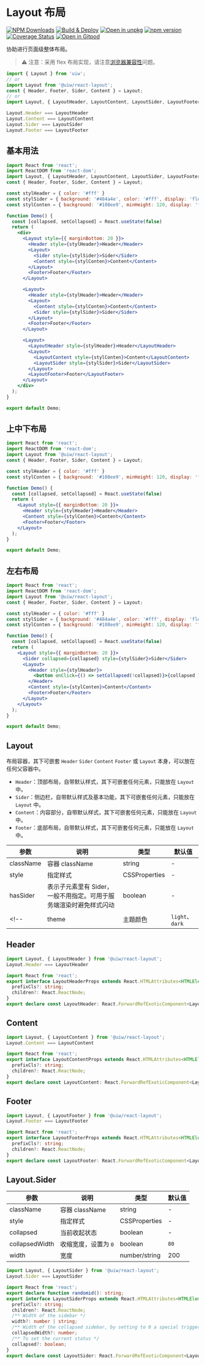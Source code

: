 Layout 布局
===

[![NPM Downloads](https://img.shields.io/npm/dm/@uiw/react-layout.svg?style=flat)](https://www.npmjs.com/package/@uiw/react-layout)
[![Build & Deploy](https://github.com/uiwjs/react-layout/actions/workflows/ci.yml/badge.svg)](https://github.com/uiwjs/react-layout/actions/workflows/ci.yml)
[![Open in unpkg](https://img.shields.io/badge/Open%20in-unpkg-blue)](https://uiwjs.github.io/npm-unpkg/#/pkg/@uiw/react-layout/file/README.md)
[![npm version](https://img.shields.io/npm/v/@uiw/react-layout.svg)](https://www.npmjs.com/package/@uiw/react-layout)
[![Coverage Status](https://uiwjs.github.io/react-layout/badges.svg)](https://uiwjs.github.io/react-layout/coverage/lcov-report/)
[![Open in Gitpod](https://shields.io/badge/Open%20in-Gitpod-green?logo=Gitpod)](https://gitpod.io/#https://github.com/uiwjs/react-layout)

协助进行页面级整体布局。

> ⚠️ 注意：采用 flex 布局实现，请注意[浏览器兼容性](http://caniuse.com/#search=flex)问题。
<!--rehype:style=border-left: 8px solid #ffe564;background-color: #ffe56440;padding: 12px 16px;-->

<!--rehype-->
```jsx
import { Layout } from 'uiw';
// or
import Layout from '@uiw/react-layout';
const { Header, Footer, Sider, Content } = Layout;
// or
import Layout, { LayoutHeader, LayoutContent, LayoutSider, LayoutFooter } from '@uiw/react-layout';

Layout.Header === LayoutHeader
Layout.Content === LayoutContent
Layout.Sider === LayoutSider
Layout.Footer === LayoutFooter
```

## 基本用法

```jsx mdx:preview
import React from 'react';
import ReactDOM from 'react-dom';
import Layout, { LayoutHeader, LayoutContent, LayoutSider, LayoutFooter } from '@uiw/react-layout';
const { Header, Footer, Sider, Content } = Layout;

const stylHeader = { color: '#fff' }
const stylSider = { background: '#484a4e', color: '#fff', display: 'flex', justifyContent: 'center', alignItems: 'center' }
const stylConten = { background: '#108ee9', minHeight: 120, display: 'flex', justifyContent: 'center', alignItems: 'center', color: '#fff' }

function Demo() {
  const [collapsed, setCollapsed] = React.useState(false)
  return (
    <div>
      <Layout style={{ marginBottom: 20 }}>
        <Header style={stylHeader}>Header</Header>
        <Layout>
          <Sider style={stylSider}>Sider</Sider>
          <Content style={stylConten}>Content</Content>
        </Layout>
        <Footer>Footer</Footer>
      </Layout>

      <Layout>
        <Header style={stylHeader}>Header</Header>
        <Layout>
          <Content style={stylConten}>Content</Content>
          <Sider style={stylSider}>Sider</Sider>
        </Layout>
        <Footer>Footer</Footer>
      </Layout>

      <Layout>
        <LayoutHeader style={stylHeader}>Header</LayoutHeader>
        <Layout>
          <LayoutContent style={stylConten}>Content</LayoutContent>
          <LayoutSider style={stylSider}>Sider</LayoutSider>
        </Layout>
        <LayoutFooter>Footer</LayoutFooter>
      </Layout>
    </div>
  );
}

export default Demo;
```

## 上中下布局

```jsx mdx:preview
import React from 'react';
import ReactDOM from 'react-dom';
import Layout from '@uiw/react-layout';
const { Header, Footer, Sider, Content } = Layout;

const stylHeader = { color: '#fff' }
const stylConten = { background: '#108ee9', minHeight: 120, display: 'flex', justifyContent: 'center', alignItems: 'center', color: '#fff' }

function Demo() {
  const [collapsed, setCollapsed] = React.useState(false)
  return (
    <Layout style={{ marginBottom: 20 }}>
      <Header style={stylHeader}>Header</Header>
      <Content style={stylConten}>Content</Content>
      <Footer>Footer</Footer>
    </Layout>
  );
}

export default Demo;
```

## 左右布局

```jsx mdx:preview
import React from 'react';
import ReactDOM from 'react-dom';
import Layout from '@uiw/react-layout';
const { Header, Footer, Sider, Content } = Layout;

const stylHeader = { color: '#fff' }
const stylSider = { background: '#484a4e', color: '#fff', display: 'flex', justifyContent: 'center', alignItems: 'center' }
const stylConten = { background: '#108ee9', minHeight: 120, display: 'flex', justifyContent: 'center', alignItems: 'center', color: '#fff' }

function Demo() {
  const [collapsed, setCollapsed] = React.useState(false)
  return (
    <Layout style={{ marginBottom: 20 }}>
      <Sider collapsed={collapsed} style={stylSider}>Sider</Sider>
      <Layout>
        <Header style={stylHeader}>
          <button onClick={() => setCollapsed(!collapsed)}>{collapsed ? '>>' : '<<'}</button>
        </Header>
        <Content style={stylConten}>Content</Content>
        <Footer>Footer</Footer>
      </Layout>
    </Layout>
  );
}

export default Demo;
```

## Layout

布局容器，其下可嵌套 `Header` `Sider` `Content` `Footer` 或 `Layout` 本身，可以放在任何父容器中。

* `Header`：顶部布局，自带默认样式，其下可嵌套任何元素，只能放在 `Layout` 中。
* `Sider`：侧边栏，自带默认样式及基本功能，其下可嵌套任何元素，只能放在 `Layout` 中。
* `Content`：内容部分，自带默认样式，其下可嵌套任何元素，只能放在 `Layout` 中。
* `Footer`：底部布局，自带默认样式，其下可嵌套任何元素，只能放在 `Layout` 中。

| 参数 | 说明 | 类型 | 默认值 |
|--------- |-------- |--------- |-------- |
| className | 容器 className | string | - |
| style | 指定样式 | CSSProperties | - |
| hasSider | 表示子元素里有 Sider，一般不用指定。可用于服务端渲染时避免样式闪动 | boolean | - |
<!-- | theme | 主题颜色 | `light`、`dark` | `dark` | -->

## Header

```ts
import Layout, { LayoutHeader } from '@uiw/react-layout';
Layout.Header === LayoutHeader
```

```ts
import React from 'react';
export interface LayoutHeaderProps extends React.HTMLAttributes<HTMLElement> {
  prefixCls?: string;
  children?: React.ReactNode;
}
export declare const LayoutHeader: React.ForwardRefExoticComponent<LayoutHeaderProps & React.RefAttributes<HTMLElement>>;
```

## Content

```ts
import Layout, { LayoutContent } from '@uiw/react-layout';
Layout.Content === LayoutContent
```

```ts
import React from 'react';
export interface LayoutContentProps extends React.HTMLAttributes<HTMLElement> {
  prefixCls?: string;
  children?: React.ReactNode;
}
export declare const LayoutContent: React.ForwardRefExoticComponent<LayoutContentProps & React.RefAttributes<HTMLElement>>;
```

## Footer

```ts
import Layout, { LayoutFooter } from '@uiw/react-layout';
Layout.Footer === LayoutFooter
```

```ts
import React from 'react';
export interface LayoutFooterProps extends React.HTMLAttributes<HTMLElement> {
  prefixCls?: string;
  children?: React.ReactNode;
}
export declare const LayoutFooter: React.ForwardRefExoticComponent<LayoutFooterProps & React.RefAttributes<HTMLElement>>;
```

## Layout.Sider

| 参数 | 说明 | 类型 | 默认值 |
|--------- |-------- |--------- |-------- |
| className | 容器 className | string | - |
| style | 指定样式 | CSSProperties | - |
| collapsed | 当前收起状态 | boolean | - |
| collapsedWidth | 收缩宽度，设置为 `0` | boolean | `80` |
| width | 宽度 | number/string | 200 |

```ts
import Layout, { LayoutSider } from '@uiw/react-layout';
Layout.Sider === LayoutSider
```

```ts
import React from 'react';
export declare function randomid(): string;
export interface LayoutSiderProps extends React.HTMLAttributes<HTMLElement> {
  prefixCls?: string;
  children?: React.ReactNode;
  /** Width of the sidebar */
  width?: number | string;
  /** Width of the collapsed sidebar, by setting to 0 a special trigger will appear */
  collapsedWidth?: number;
  /** To set the current status */
  collapsed?: boolean;
}
export declare const LayoutSider: React.ForwardRefExoticComponent<LayoutSiderProps & React.RefAttributes<HTMLDivElement>>;
```
